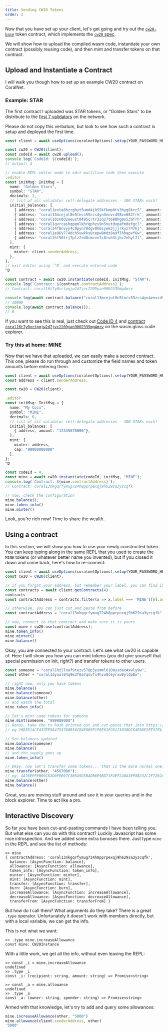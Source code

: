 ```yaml
---
title: Sending CW20 Tokens
order: 2
---
```


Now that you have set up your client, let's get going and try out the
[`cw20-base`](https://github.com/CosmWasm/cosmwasm-plus/tree/master/contracts/cw20-base)
token contract, which implements the
[`cw20` spec](https://github.com/CosmWasm/cosmwasm-plus/blob/master/packages/cw20/README.md).

We will show how to upload the compiled wasm code, instantiate your own contract (possibly
reusing code), and then mint and transfer tokens on that contract.

## Upload and Instantiate a Contract

I will walk you though how to set up an example CW20 contract on CoralNet.

### Example: STAR

The first contract I uploaded was STAR tokens, or "Golden Stars" to be distribute to the
[first 7 validators](https://bigdipper.coralnet.cosmwasm.com/validators) on the network.

Please do not copy this verbatum, but look to see how such a contract is setup and deployed the first time.

```ts
const client = await useOptions(coralnetOptions).setup(YOUR_PASSWORD_HERE);

const cw20 = CW20(client);
const codeId = await cw20.upload();
console.log(`CodeId: ${codeId}`);
// output: 4

// enable REPL editor mode to edit multiline code then execute
.editor
const initMsg: InitMsg = {
  name: "Golden Stars",
  symbol: "STAR",
  decimals: 2,
  // list of all validator self-delegate addresses - 100 STARs each!
  initial_balances: [
    { address: "coral1exta8hzrghyt5umd4jh55kfkmp0tv3hyg8krc5", amount: "10000"},
    { address: "coral13mcejut8e5tncs59zcs4yn4envcd98vx682frk", amount: "10000"},
    { address: "coral10zn0d2eeust0495crtr3zqz7t688hg0s53afrh", amount: "10000"},
    { address: "coral1qvrcashqpemlkhrqphzv9n5nutdxpafmdefgcl", amount: "10000"},
    { address: "coral14f8nvyy4c9pyn78dgv0k6syek3jjjrkyz747kj", amount: "10000"},
    { address: "coral1e86v774dch5uwkks0cepw8mdz8a9flhhapvf6w", amount: "10000"},
    { address: "coral1hf50trj7plz2sd8cmcvn7c8ruh3tjhc2nhyl7l", amount: "10000"},
  ],
  mint: {
    minter: client.senderAddress,
  },
};
// exit editor using `^D` and execute entered code 
^D

const contract = await cw20.instantiate(codeId, initMsg, "STAR");
console.log(`Contract: ${contract.contractAddress}`);
// Contract: coral16t7y0vrtpqjw2d7jvc2209yan9002339mg4mrv

console.log(await contract.balance("coral13mcejut8e5tncs59zcs4yn4envcd98vx682frk"));
// 10000
console.log(await contract.balance());
// 0
```

If you want to see this is real, just check out
[Code ID 4](https://coralnet.wasm.glass/#/codes/4)
and [contract `coral16t7y0vrtpqjw2d7jvc2209yan9002339mg4mrv`](https://coralnet.wasm.glass/#/contracts/coral16t7y0vrtpqjw2d7jvc2209yan9002339mg4mrv)
on the wasm.glass code explorer.

### Try this at home: MINE

Now that we have that uploaded, we can easily make a second contract. This one, please
do run through and customize the field names and token amounts before entering them.

```ts
const client = await useOptions(coralnetOptions).setup(YOUR_PASSWORD_HERE);
const address = client.senderAddress;

const cw20 = CW20(client);

.editor
const initMsg: InitMsg = {
  name: "My Coin",
  symbol: "MINE",
  decimals: 6,
  // list of all validator self-delegate addresses - 100 STARs each!
  initial_balances: [
    { address, amount: "12345678000"},
  ],
  mint: {
    minter: address,
    cap: "99900000000"
  },
};
^D

const codeId = 4;
const mine = await cw20.instantiate(codeId, initMsg, "MINE");
console.log(`Contract: ${mine.contractAddress}`);
// Contract: coral13nkgqrfymug724h8pprpexqj9h629sa3yzcqfk

// now, check the configuration
mine.balance();
mine.token_info()
mine.minter()
```

Look, you're rich now! Time to share the wealth.

## Using a contract

In this section, we will show you how to use your newly constructed token.
You can keep typing along in the same REPL that you used to create the `MINE`
tokens (or whatever better name you invented), but if you closed it down and
come back, here's how to re-connect:

```ts
const client = await useOptions(coralnetOptions).setup(YOUR_PASSWORD_HERE);
const cw20 = CW20(client);

// if you forgot your address, but remember your label, you can find it again
const contracts = await client.getContracts(4)
contracts
const contractAddress = contracts.filter(x => x.label === 'MINE')[0].address;

// otherwise, you can just cut and paste from before
const contractAddress = "coral13nkgqrfymug724h8pprpexqj9h629sa3yzcqfk"

// now, connect to that contract and make sure it is yours
const mine = cw20.use(contractAddress);
mine.token_info()
mine.minter()
mine.balance()
```

Okay, you are connected to your contract. Let's see what cw20 is capable of.
Here I will show you how you can mint tokens (you did give yourself
that special permission on init, right?) and transfer tokens to other
users.

```ts
const someone = "coral1hzllnaf9tezv578p3ysmml6j00ysdac4xwly9w";
const other = "coral1dyual04q9m3f0a7qsvfx4hvu8ceyrxw9yldp8w";

// right now, only you have tokens
mine.balance()
mine.balance(someone)
mine.balance(other)
// and watch the total
mine.token_info()

// let's mint some tokens for someone
mine.mint(someone, "999888000")
// Bonus, take the tx hash printed out and cut-paste that into https://bigdipper.coralnet.cosmwasm.com
// eg 26D5514CF437EE584793768B56CB4E605F1F6E61FC0123030DC64E08E2EE97FA

// See balances updated
mine.balance(someone)
mine.balance()
// and the supply goes up
mine.token_info()

// Okay, now let's transfer some tokens... that is the more normal one, right?
mine.transfer(other, "4567000");
// eg. 4A76EFFEB09C82D0FEB97C3B5A9D5BADB6E9BD71F4EF248A3EF8B232C2F7262A
mine.balance(other)
mine.balance()
```

Great, you are moving stuff around and see it in your queries and in the block explorer.
Time to act like a pro.

## Interactive Discovery

So far you have been cut-and-pasting commands I have been telling you. But what else
can you do with this contract? Luckily Javascript has some nice introspection. And we
added some extra bonuses there. Just type `mine` in the REPL and see the list of methods:

```
>> mine
{ contractAddress: 'coral13nkgqrfymug724h8pprpexqj9h629sa3yzcqfk',
  balance: [AsyncFunction: balance],
  allowance: [AsyncFunction: allowance],
  token_info: [AsyncFunction: token_info],
  minter: [AsyncFunction: minter],
  mint: [AsyncFunction: mint],
  transfer: [AsyncFunction: transfer],
  burn: [AsyncFunction: burn],
  increaseAllowance: [AsyncFunction: increaseAllowance],
  decreaseAllowance: [AsyncFunction: decreaseAllowance],
  transferFrom: [AsyncFunction: transferFrom] }
```

But how do I call them? What arguments do they take?
There is a great `.type` operator. Unfortunately it doesn't work
with members directly, but with a local variable, we can get the info.

This is not what we want:

```
>> .type mine.increaseAllowance
const mine: CW20Instance
```

With a little work, we get all the info, without even leaving the REPL:

```
>> const _i = mine.increaseAllowance
undefined
>> .type _i
const _i: (recipient: string, amount: string) => Promise<string>

>> const _a = mine.allowance
undefined
>> .type _a
const _a: (owner: string, spender: string) => Promise<string>
```

Armed with that knowledge, let's try to add and query some allowances:

```ts
mine.increaseAllowance(other, "5000")
mine.allowance(client.senderAddress, other)
'5000'
```
